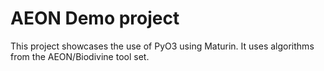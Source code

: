 # AEON Demo project

This project showcases the use of PyO3 using Maturin. It uses algorithms from
the AEON/Biodivine tool set.

